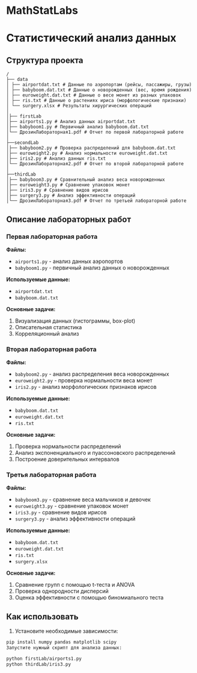 # MathStatLabs
# Статистический анализ данных

## Структура проекта
```
/
├── data
│ ├── airportdat.txt # Данные по аэропортам (рейсы, пассажиры, грузы)
│ ├── babyboom.dat.txt # Данные о новорожденных (вес, время рождения)
│ ├── euroweight.dat.txt # Данные о весе монет из разных упаковок
│ ├── ris.txt # Данные о растениях ириса (морфологические признаки)
│ └── surgery.xlsx # Результаты хирургических операций
│
│├── firstLab
│├── airports1.py # Анализ данных airportdat.txt
│├── babyboom1.py # Первичный анализ babyboom.dat.txt
│└── ДрозинЛабораторная1.pdf # Отчет по первой лабораторной работе
│
├──secondLab
│├── babyboom2.py # Проверка распределений для babyboom.dat.txt
│├── euroweight2.py # Анализ нормальности euroweight.dat.txt
│├── iris2.py # Анализ данных ris.txt
│└── ДрозинЛабораторная2.pdf # Отчет по второй лабораторной работе
│
├──thirdLab
│├── babyboom3.py # Сравнительный анализ веса новорожденных
│├── euroweight3.py # Сравнение упаковок монет
│├── iris3.py # Сравнение видов ирисов
│├── surgery3.py # Анализ эффективности операций
│└── ДрозинЛабораторная3.pdf # Отчет по третьей лабораторной работе
```

## Описание лабораторных работ

### Первая лабораторная работа
**Файлы:**
- `airports1.py` - анализ данных аэропортов
- `babyboom1.py` - первичный анализ данных о новорожденных

**Используемые данные:**
- `airportdat.txt`
- `babyboom.dat.txt`

**Основные задачи:**
1. Визуализация данных (гистограммы, box-plot)
2. Описательная статистика
3. Корреляционный анализ

### Вторая лабораторная работа
**Файлы:**
- `babyboom2.py` - анализ распределения веса новорожденных
- `euroweight2.py` - проверка нормальности веса монет
- `iris2.py` - анализ морфологических признаков ирисов

**Используемые данные:**
- `babyboom.dat.txt`
- `euroweight.dat.txt`
- `ris.txt`

**Основные задачи:**
1. Проверка нормальности распределений
2. Анализ экспоненциального и пуассоновского распределений
3. Построение доверительных интервалов

### Третья лабораторная работа
**Файлы:**
- `babyboom3.py` - сравнение веса мальчиков и девочек
- `euroweight3.py` - сравнение упаковок монет
- `iris3.py` - сравнение видов ирисов
- `surgery3.py` - анализ эффективности операций

**Используемые данные:**
- `babyboom.dat.txt`
- `euroweight.dat.txt`
- `ris.txt`
- `surgery.xlsx`

**Основные задачи:**
1. Сравнение групп с помощью t-теста и ANOVA
2. Проверка однородности дисперсий
3. Оценка эффективности с помощью биномиального теста

## Как использовать

1. Установите необходимые зависимости:
```bash
pip install numpy pandas matplotlib scipy
Запустите нужный скрипт для анализа данных:
```
```bash
python firstLab/airports1.py
python thirdLab/iris3.py
